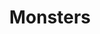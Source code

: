 ---
title: "Monsters"
draft: false
slug: "monsters"
weight: "3"

thumbnail: [
	"illustrations/thumbnail_monsters-01.gif"
]

header: {
	h1: "..."
}

block_selected: {
	h2: "...",
	bgcolor: "#fff",
	img: [ 
		{class: "gallery-col-12", path: "illustrations/.jpg"}
	]
}

block_interested: {
	title: "Interested?\nLet's get in touch!"
}

---
